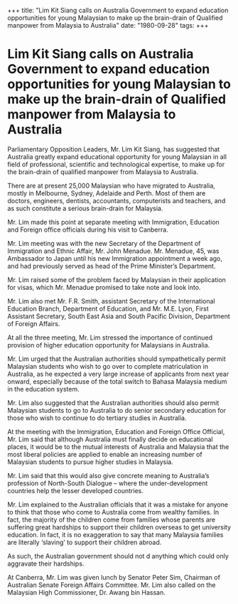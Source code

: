 +++ 
title: "Lim Kit Siang calls on Australia Government to expand education opportunities for young Malaysian to make up the brain-drain of Qualified manpower from Malaysia to Australia"
date: "1980-09-28"
tags:
+++

# Lim Kit Siang calls on Australia Government to expand education opportunities for young Malaysian to make up the brain-drain of Qualified manpower from Malaysia to Australia

Parliamentary Opposition Leaders, Mr. Lim Kit Siang, has suggested that Australia greatly expand educational opportunity for young Malaysian in all field of professional, scientific and technological expertise, to make up for the brain-drain of qualified manpower from Malaysia to Australia.

There are at present 25,000 Malaysian who have migrated to Australia, mostly in Melbourne, Sydney, Adelaide and Perth. Most of them are doctors, engineers, dentists, accountants, computerists and teachers, and as such constitute a serious brain-drain for Malaysia.</u>

Mr. Lim made this point at separate meeting with Immigration, Education and Foreign office officials during his visit to Canberra.

Mr. Lim meeting was with the new Secretary of the Department of Immigration and Ethnic Affair, Mr. John Menadue. Mr. Menadue, 45, was Ambassador to Japan until his new Immigration appointment a week ago, and had previously served as head of the Prime Minister’s Department.

Mr. Lim raised some of the problem faced by Malaysian in their application for visas, which Mr. Menadue promised to take note and look into.

Mr. Lim also met Mr. F.R. Smith, assistant Secretary of the International Education Branch, Department of Education, and Mr. M.E. Lyon, First Assistant Secretary, South East Asia and South Pacific Division, Department of Foreign Affairs.

At all the three meeting, Mr. Lim stressed the importance of continued provision of higher education opportunity for Malaysians in Australia.

Mr. Lim urged that the Australian authorities should sympathetically permit Malaysian students who wish to go over to complete matriculation in Australia, as he expected a very large increase of applicants from next year onward, especially because of the total switch to Bahasa Malaysia medium in the education system.

Mr. Lim also suggested that the Australian authorities should also permit Malaysian students to go to Australia to do senior secondary education for those who wish to continue to do tertiary studies in Australia.

At the meeting with the Immigration, Education and Foreign Office Official, Mr. Lim said that although Australia must finally decide on educational places, it would be to the mutual interests of Australia and Malaysia that the most liberal policies are applied to enable an increasing number of Malaysian students to pursue higher studies in Malaysia.

Mr. Lim said that this would also give concrete meaning to Australia’s profession of North-South Dialogue – where the under-development countries help the lesser developed countries.

Mr. Lim explained to the Australian officials that it was a mistake for anyone to think that those who come to Australia come from wealthy families. In fact, the majority of the children come from families whose parents are suffering great hardships to support their children overseas to get university education. In fact, it is no exaggeration to say that many Malaysia families are literally ‘slaving’ to support their children abroad. 

As such, the Australian government should not d anything which could only aggravate their hardships.

At Canberra, Mr. Lim was given lunch by Senator Peter Sim, Chairman of Australian Senate Foreign Affairs Committee.
Mr. Lim also called on the Malaysian High Commissioner, Dr. Awang bin Hassan.
 

